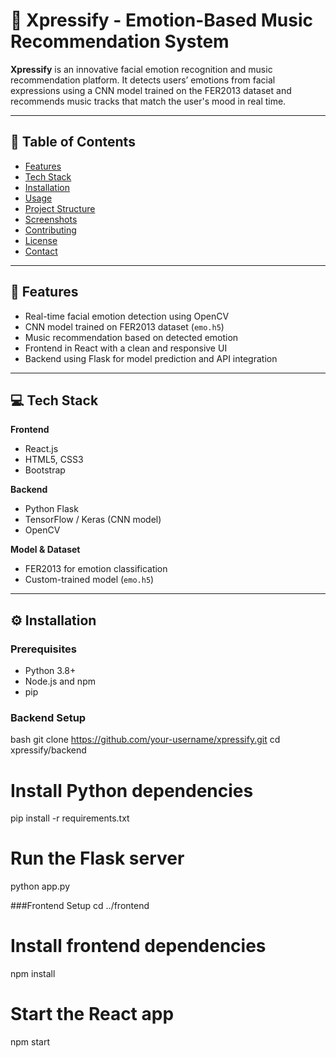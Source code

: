 # 🎵 Xpressify - Emotion-Based Music Recommendation System

**Xpressify** is an innovative facial emotion recognition and music recommendation platform. It detects users’ emotions from facial expressions using a CNN model trained on the FER2013 dataset and recommends music tracks that match the user's mood in real time.

---

## 📂 Table of Contents

- [Features](#features)
- [Tech Stack](#tech-stack)
- [Installation](#installation)
- [Usage](#usage)
- [Project Structure](#project-structure)
- [Screenshots](#screenshots)
- [Contributing](#contributing)
- [License](#license)
- [Contact](#contact)

---

## 🚀 Features

- Real-time facial emotion detection using OpenCV
- CNN model trained on FER2013 dataset (`emo.h5`)
- Music recommendation based on detected emotion
- Frontend in React with a clean and responsive UI
- Backend using Flask for model prediction and API integration

---

## 💻 Tech Stack

**Frontend**  
- React.js  
- HTML5, CSS3  
- Bootstrap

**Backend**  
- Python Flask  
- TensorFlow / Keras (CNN model)  
- OpenCV

**Model & Dataset**  
- FER2013 for emotion classification  
- Custom-trained model (`emo.h5`)

---

## ⚙️ Installation

### Prerequisites

- Python 3.8+
- Node.js and npm
- pip

### Backend Setup

bash
git clone https://github.com/your-username/xpressify.git
cd xpressify/backend

# Install Python dependencies
pip install -r requirements.txt

# Run the Flask server
python app.py


###Frontend Setup
cd ../frontend

# Install frontend dependencies
npm install

# Start the React app
npm start
